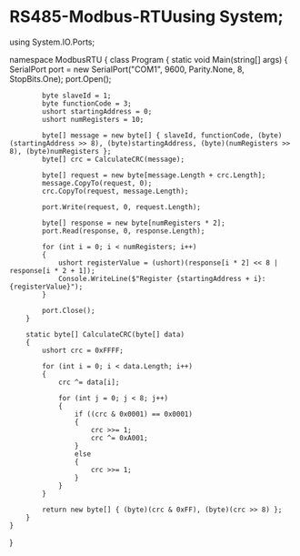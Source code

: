 # RS485-Modbus-RTUusing System;
using System.IO.Ports;

namespace ModbusRTU
{
    class Program
    {
        static void Main(string[] args)
        {
            SerialPort port = new SerialPort("COM1", 9600, Parity.None, 8, StopBits.One);
            port.Open();

            byte slaveId = 1;
            byte functionCode = 3;
            ushort startingAddress = 0;
            ushort numRegisters = 10;

            byte[] message = new byte[] { slaveId, functionCode, (byte)(startingAddress >> 8), (byte)startingAddress, (byte)(numRegisters >> 8), (byte)numRegisters };
            byte[] crc = CalculateCRC(message);

            byte[] request = new byte[message.Length + crc.Length];
            message.CopyTo(request, 0);
            crc.CopyTo(request, message.Length);

            port.Write(request, 0, request.Length);

            byte[] response = new byte[numRegisters * 2];
            port.Read(response, 0, response.Length);

            for (int i = 0; i < numRegisters; i++)
            {
                ushort registerValue = (ushort)(response[i * 2] << 8 | response[i * 2 + 1]);
                Console.WriteLine($"Register {startingAddress + i}: {registerValue}");
            }

            port.Close();
        }

        static byte[] CalculateCRC(byte[] data)
        {
            ushort crc = 0xFFFF;

            for (int i = 0; i < data.Length; i++)
            {
                crc ^= data[i];

                for (int j = 0; j < 8; j++)
                {
                    if ((crc & 0x0001) == 0x0001)
                    {
                        crc >>= 1;
                        crc ^= 0xA001;
                    }
                    else
                    {
                        crc >>= 1;
                    }
                }
            }

            return new byte[] { (byte)(crc & 0xFF), (byte)(crc >> 8) };
        }
    }
}
